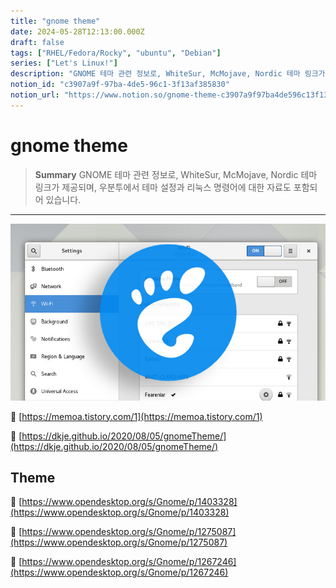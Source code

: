 ```yaml
---
title: "gnome theme"
date: 2024-05-28T12:13:00.000Z
draft: false
tags: ["RHEL/Fedora/Rocky", "ubuntu", "Debian"]
series: ["Let's Linux!"]
description: "GNOME 테마 관련 정보로, WhiteSur, McMojave, Nordic 테마 링크가 제공되며, 우분투에서 테마 설정과 리눅스 명령어에 대한 자료도 포함되어 있습니다."
notion_id: "c3907a9f-97ba-4de5-96c1-3f13af385830"
notion_url: "https://www.notion.so/gnome-theme-c3907a9f97ba4de596c13f13af385830"
---
```


# gnome theme

> **Summary**
> GNOME 테마 관련 정보로, WhiteSur, McMojave, Nordic 테마 링크가 제공되며, 우분투에서 테마 설정과 리눅스 명령어에 대한 자료도 포함되어 있습니다.

---

![Image](image_ce36e1f897bf.png)

🔗 [https://memoa.tistory.com/1](https://memoa.tistory.com/1)

🔗 [https://dkje.github.io/2020/08/05/gnomeTheme/](https://dkje.github.io/2020/08/05/gnomeTheme/)

## Theme

🔗 [https://www.opendesktop.org/s/Gnome/p/1403328](https://www.opendesktop.org/s/Gnome/p/1403328)

🔗 [https://www.opendesktop.org/s/Gnome/p/1275087](https://www.opendesktop.org/s/Gnome/p/1275087)

🔗 [https://www.opendesktop.org/s/Gnome/p/1267246](https://www.opendesktop.org/s/Gnome/p/1267246)

